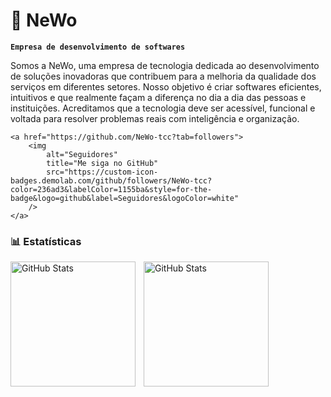 # 📔 NeWo
**`Empresa de desenvolvimento de softwares`**

Somos a NeWo, uma empresa de tecnologia dedicada ao desenvolvimento de soluções inovadoras que contribuem para a melhoria da qualidade dos serviços em diferentes setores. Nosso objetivo é criar softwares eficientes, intuitivos e que realmente façam a diferença no dia a dia das pessoas e instituições. Acreditamos que a tecnologia deve ser acessível, funcional e voltada para resolver problemas reais com inteligência e organização.

    <a href="https://github.com/NeWo-tcc?tab=followers">
        <img 
            alt="Seguidores" 
            title="Me siga no GitHub" 
            src="https://custom-icon-badges.demolab.com/github/followers/NeWo-tcc?color=236ad3&labelColor=1155ba&style=for-the-badge&logo=github&label=Seguidores&logoColor=white"
        />
    </a>
</p>

### 📊 Estatísticas

<p>
  <img 
    align="left" 
    alt="GitHub Stats" 
    height="200" 
    style="padding-right: 10px;" 
    src="https://github-readme-stats.vercel.app/api?username=Larissakich&show_icons=true&theme=tokyonight&include_all_commits=true&locale=pt-br" 
  />

<img 
      align="left" 
      alt="GitHub Stats" 
      height="200" 
      src="https://github-readme-stats.vercel.app/api/top-langs/?username=larissakich&theme=tokyonight&layout=compact&custom_title=Tecnologias&langs_count=9" 
  />


